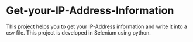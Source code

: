 # Get-your-IP-Address-Information
This project helps you to get your IP-Address information and write it into a csv file. This project is developed in Selenium using python.
